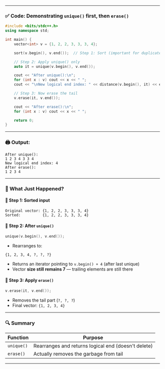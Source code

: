 
---

### ✅ Code: Demonstrating `unique()` first, then `erase()`

```cpp
#include <bits/stdc++.h>
using namespace std;

int main() {
    vector<int> v = {1, 2, 2, 3, 3, 3, 4};

    sort(v.begin(), v.end());  // Step 1: Sort (important for duplicate removal)

    // Step 2: Apply unique() only
    auto it = unique(v.begin(), v.end());

    cout << "After unique():\n";
    for (int x : v) cout << x << " ";
    cout << "\nNew logical end index: " << distance(v.begin(), it) << endl;

    // Step 3: Now erase the tail
    v.erase(it, v.end());

    cout << "After erase():\n";
    for (int x : v) cout << x << " ";

    return 0;
}
```

---

### 🖨️ Output:

```
After unique():
1 2 3 4 3 3 4 
New logical end index: 4
After erase():
1 2 3 4
```

---

### 🧠 What Just Happened?

#### 🔹 Step 1: Sorted input

```
Original vector: {1, 2, 2, 3, 3, 3, 4}
Sorted:          {1, 2, 2, 3, 3, 3, 4}
```

#### 🔹 Step 2: After `unique()`

```cpp
unique(v.begin(), v.end());
```

* Rearranges to:

```
{1, 2, 3, 4, ?, ?, ?}
```

* Returns an iterator pointing to `v.begin() + 4` (after last unique)
* Vector **size still remains 7** — trailing elements are still there

#### 🔹 Step 3: Apply `erase()`

```cpp
v.erase(it, v.end());
```

* Removes the tail part (`?, ?, ?`)
* Final vector: `{1, 2, 3, 4}`

---

### 🔍 Summary

| Function   | Purpose                                             |
| ---------- | --------------------------------------------------- |
| `unique()` | Rearranges and returns logical end (doesn't delete) |
| `erase()`  | Actually removes the garbage from tail              |

---

